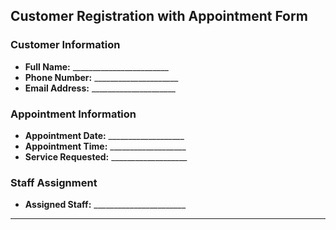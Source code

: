 ## Customer Registration with Appointment Form

### Customer Information
- **Full Name:** ________________________
- **Phone Number:** _____________________
- **Email Address:** _____________________

### Appointment Information
- **Appointment Date:** ___________________
- **Appointment Time:** ___________________
- **Service Requested:** ___________________

### Staff Assignment
- **Assigned Staff:** _______________________

---
